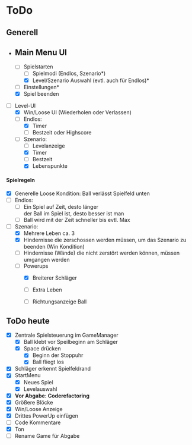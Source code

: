 ﻿# ToDo

## Generell

- Main Menu UI  
  - 
  - [ ] Spielstarten
    - [ ] Spielmodi (Endlos, Szenario*)
    - [x] Level/Szenario Auswahl (evtl. auch für Endlos)*
  - [ ] Einstellungen*
  - [x] Spiel beenden
- [ ] Level-UI
  - [x] Win/Loose UI (Wiederholen oder Verlassen)
  - [ ] Endlos:
    - [x] Timer 
    - [ ] Bestzeit oder Highscore
  - [ ] Szenario:
    - [ ] Levelanzeige
    - [x] Timer 
    - [ ] Bestzeit
    - [x] Lebenspunkte

#### Spielregeln
  - [x] Generelle Loose Kondition: Ball verlässt Spielfeld unten
  - [ ] Endlos:
    - [ ] Ein Spiel auf Zeit, desto länger</br> der Ball im Spiel ist, desto besser ist man
    - [ ] Ball wird mit der Zeit schneller bis evtl. Max
  - [ ] Szenario:
    - [x] Mehrere Leben ca. 3
    - [x] Hindernisse die zerschossen werden müssen, um das Szenario zu beenden (Win Kondition)
    - [ ] Hindernisse (Wände) die nicht zerstört werden können, müssen umgangen werden
    - [ ] Powerups
      - [x] Breiterer Schläger
      - [ ] Extra Leben
      - [ ] Richtungsanzeige Ball


## ToDo heute
- [x] Zentrale Spielsteuerung im GameManager
  - [x] Ball klebt vor Speilbeginn am Schläger
  - [x] Space drücken
    - [x] Beginn der Stoppuhr
    - [x] Ball fliegt los
- [x] Schläger erkennt Spielfeldrand
- [x] StartMenu
  - [x] Neues Spiel
  - [x] Levelauswahl
- [x] **Vor Abgabe: Coderefactoring**
- [x] Größere Blöcke
- [x] Win/Loose Anzeige
- [x] Drittes PowerUp einfügen
- [ ] Code Kommentare
- [x] Ton
- [ ] Rename Game für Abgabe